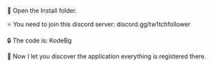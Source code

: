 💾 Open the Install folder.

⭐️ You need to join this discord server: discord.gg/tw1tchfollower

🔒 The code is: KodeBg

🍏 Now I let you discover the application everything is registered there.
